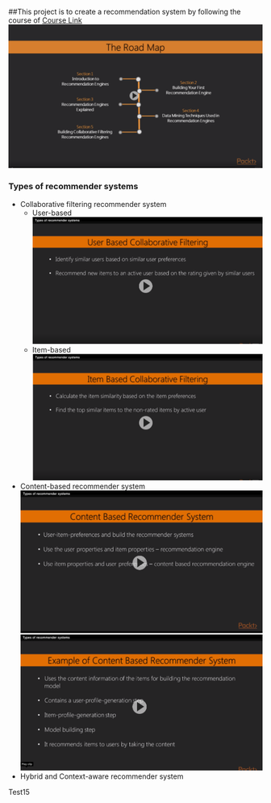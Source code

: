 ##This project is to create a recommendation system by following the course of [Course Link](https://learning.oreilly.com/videos/learning-path-build/9781788299633)
![Part 1 road map](./part1_roadmap.png)
### Types of recommender systems
* Collaborative filtering recommender system
   * User-based
     ![User based collaborative filtering](./user-based-collaborative-filtering.png)
   * Item-based
     ![Item based collaborative filtering](./item-based-collaborative-filtering.png)
* Content-based recommender system
  ![](content-based-recommender-system.png)
  ![](content-based-recommender-system-example.png)
* Hybrid and Context-aware recommender system

Test15